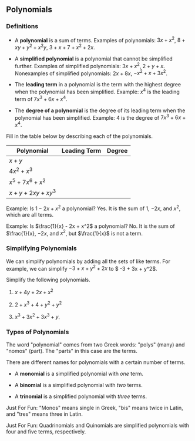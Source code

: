 Polynomials
-------

### Definitions

* A **polynomial** is a sum of terms. Examples of polynomials: $3x + x^2$, $8 + xy + y^2 + x^2y$, $3 + x + 7 + x^2 + 2x$.

* A **simplified polynomial** is a polynomial that cannot be simplified further. Examples of simplified polynomials: $3x + x^2$, $2 + y + x$. Nonexamples of simplified polynomials: $2x + 8x$, $-x^2 + x + 3x^2$.

* The **leading term** in a polynomial is the term with the highest degree when the polynomial has been simplified. Example: $x^4$ is the leading term of $7x^3 + 6x + x^4$.

* The **degree of a polynomial** is the degree of its leading term when the polynomial has been simplified. Example: 4 is the degree of $7x^3 + 6x + x^4$.

Fill in the table below by describing each of the polynomials.

| Polynomial | Leading Term | Degree |
| --- | --- | --- | 
| $x + y$| | |
| $4x^2 + x^3$ | | |
| $x^5 + 7x^6 + x^2$ | | |
| $x + y + 2xy + xy^3$ | | |

Example: Is $1 - 2x + x^2$ a polynomial? 
Yes. It is the sum of 1, $-2x$, and $x^2$, which are all terms. 

Example: Is $\frac{1}{x} - 2x + x^2$ a polynomial?
No. It is the sum of $\frac{1}{x}, $-2x$, and $x^2$, but $\frac{1}{x}$ is not a term. 


### Simplifying Polynomials


We can simplify polynomials by adding all the sets of like terms. For example, we can simplify $-3 + x + y^2 + 2x$ to $ -3 + 3x + y^2$.


Simplify the following polynomials.

1. $x + 4y + 2x + x^2$

2. $2 + x^3 + 4 + y^2 + y^2$

3. $x^3 + 3x^2 + 3x^3 + y$.


### Types of Polynomials

The word "polynomial" comes from two Greek words: "polys" (many) and "nomos" (part). The "parts" in this case are the terms.

There are different names for polynomials with a certain number of terms.

* A **monomial** is a simplified polynomial with *one* term.

* A **binomial** is a simplified polynomial with *two* terms.

* A **trinomial** is a simplified polynomial with *three* terms.


Just For Fun: "Monos" means single in Greek, "bis" means twice in Latin, and "tres" means three in Latin.

Just For Fun: Quadrinomials and Quinomials are simplified polynomials with four and five terms, respectively.

